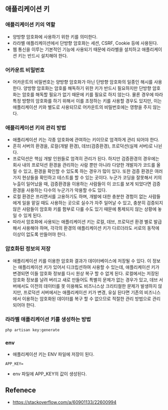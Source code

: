 ## 애플리케이션 키

### 애플리케이션 키의 역할
- 양방향 암호화에 사용하기 위한 키를 의미한다.
- 라라벨 애플리케이션에서 단방향 암호화는 세션, CSRF, Cookie 등에 사용된다.
- 웹 통신을 이루는 기본적인 기능에 사용되기 때문에 라라벨을 설치하고 애플리케이션 키는 반드시 설치해야 한다.

### 어카운트 비밀번호
- 어카운트의 비밀번호는 양방향 암호화가 아닌 단방향 암호화의 일종인 해시를 사용한다. 양방향 암호화는 암호를 해독하기 위한 키가 반드시 필요하지만 단방향 암호화는 암호를 해독할 필요가 없기 때문에 키를 필요로 하지 않는다. 물론 경우에 따라 특정 방향의 암호화를 하기 위해서 이를 조정하는 키를 사용할 경우도 있지만, 이는 애플리케이션 키와 별도로 사용되므로 어카운트의 비밀번호에는 영향을 주지 않는다.

### 애플리케이션 키의 관리 방법
- 애플리케이션 키는 각종 암호화에 관여하는 키이므로 엄격하게 관리 되어야 한다.
- 흔히 서버의 환경을, 로컬(개발 환경), 데브(검증환경), 프로덕션(실제 서버)로 나뉜다.
- 프로덕션은 핵심 개발 인원들로 엄격히 관리가 된다. 하지만 검증환경의 경우에는 회사 내의 프로덕션 환경을 관리하는 사람 뿐만 아니라 다양한 개발자가 코드를 올릴 수 있고, 환경을 확인할 수 있도록 하는 경우가 많이 있다. 또한 검증 환경은 여러 가지 현상들을 확인하고 테스트를 할 수 있는 곳이다. 누군가 코딩을 잘못해서 키의 누출이 일어났을 때, 검증환경을 이용하는 사람들이 이 코드를 보게 되었다면 검증환경을 사용하는 다수의 누군가가 악용할 수도 있다.
- 로컬 환경은 프리랜서를 고용하기도 하며, 개발에 대한 충분한 경험이 없는 사람들에게 일을 맡길 때도 사용하는 곳으로 실수가 자주 일어날 수 있고, 충분히 검증되지 않은 사람들이 암호화 키를 함부로 다룰 수도 있기 때문에 통제되지 않는 상황에 놓일 수 있게 된다.
- 따라서 암호화에 사용되는 애플리케이션 키는 로컬, 데브, 프로덕션 환경 별로 발급해서 사용해야 하며, 각각의 환경의 애플리케이션 키가 다르더라도 서로의 동작에 이상이 없도록 만들어야 한다.

### 암호화된 정보의 저장
- 애플리케이션 키를 이용한 암호화 결과가 데이터베이스에 저장될 수 있다. 이 정보는 애플리케이션 키가 있어서 디크립션하여 사용할 수 있는데, 애플리케이션 키가 변경되면 이들 암호화 정보를 다시 원상 복구 할 수 없게 된다. 로컬에서는 저장된 암호화 정보를 날려 버리고 새로 만들어도 특별히 문제가 없는 경우가 있고, 데브 서버에서도 이전의 데이터를 못 이용해도 비즈니스상 크리티컬한 문제가 발생하지 않지만, 프로덕션 서버에서는 애플리케이션 키가 변경, 유실 된다면 기존의 비즈니스에서 이용하는 암호화된 데이터를 복구 할 수 없으므로 적절한 관리 방법으로 관리 되어야 한다.

### 라라벨 애플리케이션 키를 생성하는 방법
```
php artisan key:generate
```

### env
- 애플리케이션 키는 ENV 파일에 저장이 된다.
```
APP_KEY=
```
- env 파일에 APP_KEY의 값이 생성된다.

## Refenece
- https://stackoverflow.com/a/60901133/22600994
